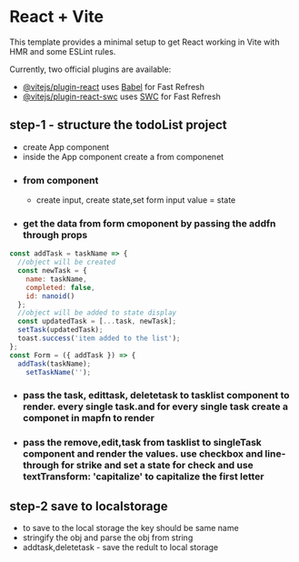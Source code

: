 # React + Vite

This template provides a minimal setup to get React working in Vite with HMR and some ESLint rules.

Currently, two official plugins are available:

- [@vitejs/plugin-react](https://github.com/vitejs/vite-plugin-react/blob/main/packages/plugin-react/README.md) uses [Babel](https://babeljs.io/) for Fast Refresh
- [@vitejs/plugin-react-swc](https://github.com/vitejs/vite-plugin-react-swc) uses [SWC](https://swc.rs/) for Fast Refresh

## step-1 - structure the todoList project

- create App component
- inside the App component create a from componenet
- ### from component
  - create input, create state,set form input value = state
- ### get the data from form cmoponent by passing the addfn through props

```js
const addTask = taskName => {
  //object will be created
  const newTask = {
    name: taskName,
    completed: false,
    id: nanoid()
  };
  //object will be added to state display
  const updatedTask = [...task, newTask];
  setTask(updatedTask);
  toast.success('item added to the list');
};
const Form = ({ addTask }) => {
  addTask(taskName);
    setTaskName('');
```

- ### pass the task, edittask, deletetask to tasklist component to render. every single task.and for every single task create a componet in mapfn to render

- ### pass the remove,edit,task from tasklist to singleTask component and render the values. use checkbox and line-through for strike and set a state for check and use textTransform: 'capitalize' to capitalize the first letter

## step-2 save to localstorage

- to save to the local storage the key should be same name
- stringify the obj and parse the obj from string
- addtask,deletetask - save the redult to local storage
